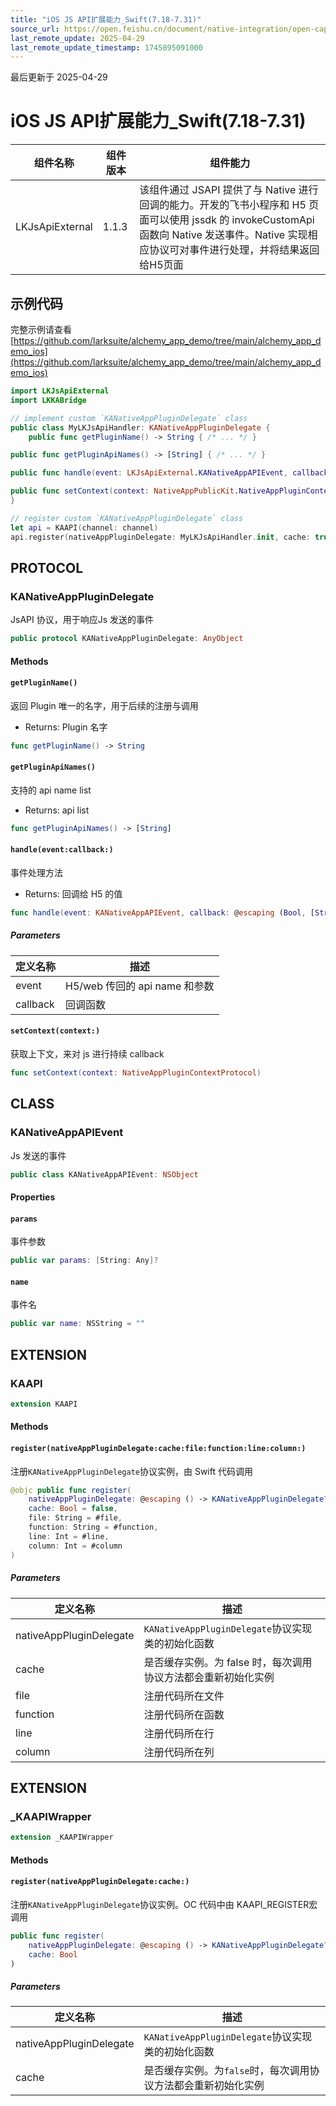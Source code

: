 ```yaml
---
title: "iOS JS API扩展能力_Swift(7.18-7.31)"
source_url: https://open.feishu.cn/document/native-integration/open-capability/protocol-components/js-api-extension/ios-js-api-extens
last_remote_update: 2025-04-29
last_remote_update_timestamp: 1745895091000
---
```

最后更新于 2025-04-29

# iOS JS API扩展能力_Swift(7.18-7.31)

|组件名称 | 组件版本 | 组件能力 |
| ---- | ------ | -------- |
| LKJsApiExternal | 1.1.3 | 该组件通过 JSAPI 提供了与 Native 进行回调的能力。开发的飞书小程序和 H5 页面可以使用 jssdk 的 invokeCustomApi 函数向 Native 发送事件。Native 实现相应协议可对事件进行处理，并将结果返回给H5页面|

## 示例代码

完整示例请查看 [https://github.com/larksuite/alchemy_app_demo/tree/main/alchemy_app_demo_ios](https://github.com/larksuite/alchemy_app_demo/tree/main/alchemy_app_demo_ios)

```swift
import LKJsApiExternal
import LKKABridge

// implement custom `KANativeAppPluginDelegate` class
public class MyLKJsApiHandler: KANativeAppPluginDelegate {
    public func getPluginName() -> String { /* ... */ }

public func getPluginApiNames() -> [String] { /* ... */ }

public func handle(event: LKJsApiExternal.KANativeAppAPIEvent, callback: @escaping (Bool, [String : Any]?) -> Void) { /* ... */ }

public func setContext(context: NativeAppPublicKit.NativeAppPluginContextProtocol) { }
}

// register custom `KANativeAppPluginDelegate` class
let api = KAAPI(channel: channel)
api.register(nativeAppPluginDelegate: MyLKJsApiHandler.init, cache: true)
```

## PROTOCOL

### KANativeAppPluginDelegate

JsAPI 协议，用于响应Js 发送的事件

```swift
public protocol KANativeAppPluginDelegate: AnyObject
```

#### Methods
#### `getPluginName()`

返回 Plugin 唯一的名字，用于后续的注册与调用
- Returns: Plugin 名字

```swift
func getPluginName() -> String
```

#### `getPluginApiNames()`

支持的 api name list
- Returns: api list

```swift
func getPluginApiNames() -> [String]
```

#### `handle(event:callback:)`

事件处理方法
- Returns: 回调给 H5 的值

```swift
func handle(event: KANativeAppAPIEvent, callback: @escaping (Bool, [String: Any]?) -> Void)
```

##### Parameters

| 定义名称 | 描述 |
| ---- | -- |
| event | H5/web 传回的 api name 和参数 |
| callback | 回调函数 |

#### `setContext(context:)`

获取上下文，来对 js 进行持续 callback

```swift
func setContext(context: NativeAppPluginContextProtocol)
```

## CLASS

### KANativeAppAPIEvent

Js 发送的事件

```swift
public class KANativeAppAPIEvent: NSObject
```

#### Properties
#### `params`

事件参数

```swift
public var params: [String: Any]?
```

#### `name`

事件名

```swift
public var name: NSString = ""
```

## EXTENSION

### KAAPI
```swift
extension KAAPI
```

#### Methods
#### `register(nativeAppPluginDelegate:cache:file:function:line:column:)`

注册`KANativeAppPluginDelegate`协议实例，由 Swift 代码调用

```swift
@objc public func register(
    nativeAppPluginDelegate: @escaping () -> KANativeAppPluginDelegate?,
    cache: Bool = false,
    file: String = #file,
    function: String = #function,
    line: Int = #line,
    column: Int = #column
)
```

##### Parameters

| 定义名称 | 描述 |
| ---- | -- |
| nativeAppPluginDelegate | `KANativeAppPluginDelegate`协议实现类的初始化函数 |
| cache | 是否缓存实例。为 false 时，每次调用协议方法都会重新初始化实例 |
| file | 注册代码所在文件 |
| function | 注册代码所在函数 |
| line | 注册代码所在行 |
| column | 注册代码所在列 |
## EXTENSION

### _KAAPIWrapper
```swift
extension _KAAPIWrapper
```

#### Methods
#### `register(nativeAppPluginDelegate:cache:)`

注册`KANativeAppPluginDelegate`协议实例。OC 代码中由 KAAPI_REGISTER宏调用

```swift
public func register(
    nativeAppPluginDelegate: @escaping () -> KANativeAppPluginDelegate?,
    cache: Bool
)
```

##### Parameters

| 定义名称 | 描述 |
| ---- | -- |
| nativeAppPluginDelegate | `KANativeAppPluginDelegate`协议实现类的初始化函数 |
| cache | 是否缓存实例。为`false`时，每次调用协议方法都会重新初始化实例 |
